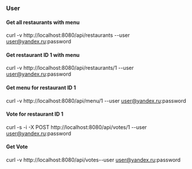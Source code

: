 ### User 
#### Get all restaurants with menu
curl -v http://localhost:8080/api/restaurants --user user@yandex.ru:password

#### Get restaurant ID 1 with menu
curl -v http://localhost:8080/api/restaurants/1 --user user@yandex.ru:password

#### Get menu for restaurant ID 1
curl -v http://localhost:8080/api/menu/1 --user user@yandex.ru:password

#### Vote for restaurant ID 1
curl -s -i -X POST http://localhost:8080/api/votes/1 --user user@yandex.ru:password

#### Get Vote 
curl -v http://localhost:8080/api/votes--user user@yandex.ru:password

